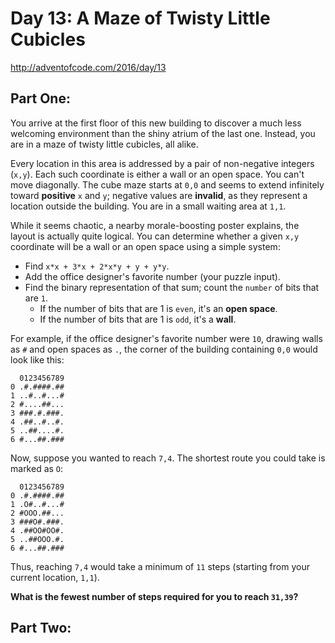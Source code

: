 # Day 13: A Maze of Twisty Little Cubicles
http://adventofcode.com/2016/day/13

## Part One:
You arrive at the first floor of this new building to discover a much less
welcoming environment than the shiny atrium of the last one. Instead, you are
in a maze of twisty little cubicles, all alike.

Every location in this area is addressed by a pair of non-negative integers
(`x,y`). Each such coordinate is either a wall or an open space. You can't move
diagonally. The cube maze starts at `0,0` and seems to extend infinitely toward
**positive** `x` and `y`; negative values are **invalid**, as they represent a
location outside the building. You are in a small waiting area at `1,1`.

While it seems chaotic, a nearby morale-boosting poster explains, the layout is
actually quite logical. You can determine whether a given `x,y` coordinate will
be a wall or an open space using a simple system:

- Find `x*x + 3*x + 2*x*y + y + y*y`.
- Add the office designer's favorite number (your puzzle input).
- Find the binary representation of that sum; count the `number` of bits that
  are `1`.
  - If the number of bits that are 1 is `even`, it's an **open space**.
  - If the number of bits that are 1 is `odd`, it's a **wall**.

For example, if the office designer's favorite number were `10`, drawing walls as `#` and open spaces as `.`, the corner of the building containing `0,0` would look like this:

      0123456789
    0 .#.####.##
    1 ..#..#...#
    2 #....##...
    3 ###.#.###.
    4 .##..#..#.
    5 ..##....#.
    6 #...##.###

Now, suppose you wanted to reach `7,4`. The shortest route you could take is marked as `O`:

      0123456789
    0 .#.####.##
    1 .O#..#...#
    2 #OOO.##...
    3 ###O#.###.
    4 .##OO#OO#.
    5 ..##OOO.#.
    6 #...##.###

Thus, reaching `7,4` would take a minimum of `11` steps (starting from your current location, `1,1`).

**What is the fewest number of steps required for you to reach `31,39`?**

## Part Two:

